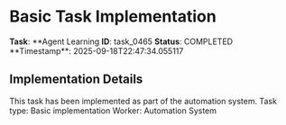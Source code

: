 # Basic Task Implementation

**Task**: **Agent Learning
**ID**: task_0465
**Status**: COMPLETED
**Timestamp\*\*: 2025-09-18T22:47:34.055117

## Implementation Details

This task has been implemented as part of the automation system.
Task type: Basic implementation
Worker: Automation System
